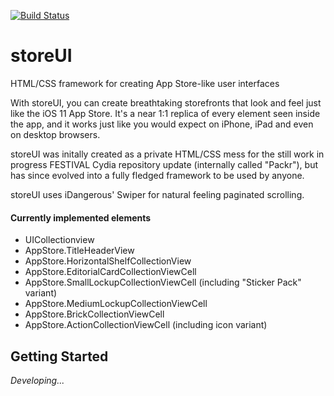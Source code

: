 [![Build Status](https://travis-ci.org/SniperGER/storeUI.svg?branch=master)](https://travis-ci.org/SniperGER/storeUI)

# storeUI

HTML/CSS framework for creating App Store-like user interfaces

With storeUI, you can create breathtaking storefronts that look and feel just like the iOS 11 App Store. It's a near 1:1 replica of every element seen inside the app, and it works just like you would expect on iPhone, iPad and even on desktop browsers.

storeUI was initally created as a private HTML/CSS mess for the still work in progress FESTIVAL Cydia repository update (internally called "Packr"), but has since evolved into a fully fledged framework to be used by anyone.

storeUI uses iDangerous' Swiper for natural feeling paginated scrolling.

#### Currently implemented elements
+ UICollectionview
+ AppStore.TitleHeaderView
+ AppStore.HorizontalShelfCollectionView
+ AppStore.EditorialCardCollectionViewCell
+ AppStore.SmallLockupCollectionViewCell (including "Sticker Pack" variant)
+ AppStore.MediumLockupCollectionViewCell
+ AppStore.BrickCollectionViewCell
+ AppStore.ActionCollectionViewCell (including icon variant)

## Getting Started

_Developing..._